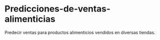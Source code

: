 # Predicciones-de-ventas-alimenticias
Predecir ventas para productos alimenticios vendidos en diversas tiendas.

